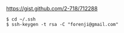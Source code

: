 https://gist.github.com/2-718/712288

``` 
$ cd ~/.ssh
$ ssh-keygen -t rsa -C "forenji@gmail.com"
```